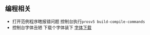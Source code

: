 ## 编程相关

- 打开范例程序瞎报错问题 控制台执行`prosv5 build-compile-commands`
- 控制台字体丑陋 下载个字体装下
  [字体下载](https://qzrobot.top/index.php/s/afkWMfGGrZxZcaR/download)
